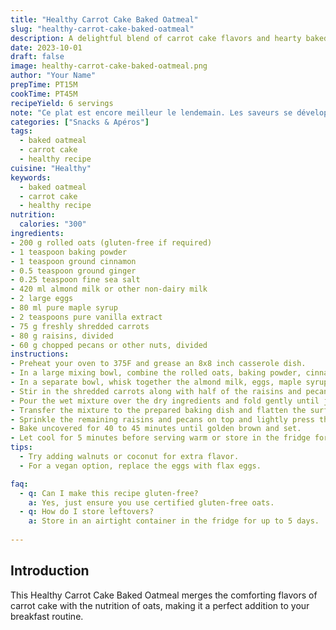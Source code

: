 ```yaml
---
title: "Healthy Carrot Cake Baked Oatmeal"
slug: "healthy-carrot-cake-baked-oatmeal"
description: A delightful blend of carrot cake flavors and hearty baked oats, this dish is perfect for breakfast or a satisfying snack.
date: 2023-10-01
draft: false
image: healthy-carrot-cake-baked-oatmeal.png 
author: "Your Name"
prepTime: PT15M
cookTime: PT45M
recipeYield: 6 servings
note: "Ce plat est encore meilleur le lendemain. Les saveurs se développent et la texture devient ultra fondante !"
categories: ["Snacks & Apéros"]
tags:
  - baked oatmeal
  - carrot cake
  - healthy recipe
cuisine: "Healthy"
keywords:
  - baked oatmeal
  - carrot cake
  - healthy recipe
nutrition: 
  calories: "300"
ingredients:
- 200 g rolled oats (gluten-free if required)
- 1 teaspoon baking powder
- 1 teaspoon ground cinnamon
- 0.5 teaspoon ground ginger
- 0.25 teaspoon fine sea salt
- 420 ml almond milk or other non-dairy milk
- 2 large eggs
- 80 ml pure maple syrup
- 2 teaspoons pure vanilla extract
- 75 g freshly shredded carrots
- 80 g raisins, divided
- 60 g chopped pecans or other nuts, divided
instructions:
- Preheat your oven to 375F and grease an 8x8 inch casserole dish.
- In a large mixing bowl, combine the rolled oats, baking powder, cinnamon, ginger, and salt.
- In a separate bowl, whisk together the almond milk, eggs, maple syrup, and vanilla extract until smooth.
- Stir in the shredded carrots along with half of the raisins and pecans.
- Pour the wet mixture over the dry ingredients and fold gently until just combined.
- Transfer the mixture to the prepared baking dish and flatten the surface.
- Sprinkle the remaining raisins and pecans on top and lightly press them into the mixture.
- Bake uncovered for 40 to 45 minutes until golden brown and set.
- Let cool for 5 minutes before serving warm or store in the fridge for later.
tips:
  - Try adding walnuts or coconut for extra flavor.
  - For a vegan option, replace the eggs with flax eggs.

faq:
  - q: Can I make this recipe gluten-free?
    a: Yes, just ensure you use certified gluten-free oats.
  - q: How do I store leftovers?
    a: Store in an airtight container in the fridge for up to 5 days.
    
---
```


## Introduction
This Healthy Carrot Cake Baked Oatmeal merges the comforting flavors of carrot cake with the nutrition of oats, making it a perfect addition to your breakfast routine.



